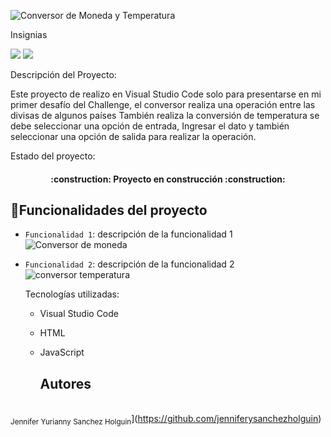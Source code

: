 ![Conversor de Moneda y Temperatura](https://github.com/jenniferysanchezholguin/Conversor-Divisas-Temperatura/assets/130307464/0fd35c46-f168-477b-bf9c-3840696dd77c)

Insignias
 <p align="left">
   <img src="https://img.shields.io/badge/STATUS-EN%20DESAROLLO-green">
   <img src="https://img.shields.io/badge/github/stars/jenniferysanchezholguin?style=social)">
   </p>

   Descripción del Proyecto:

Este proyecto de realizo en Visual Studio Code solo para presentarse en mi primer desafío del Challenge, el conversor realiza una operación entre las divisas de algunos países
También realiza la conversión de temperatura se debe seleccionar una opción de  entrada, Ingresar el dato y  también seleccionar una opción de  salida para realizar la operación.

Estado del proyecto:

<h4 align="center">
:construction: Proyecto en construcción :construction:
</h4>

## :hammer:Funcionalidades del proyecto

- `Funcionalidad 1`: descripción de la funcionalidad 1
  ![Conversor de moneda](ht<tps://github.com/jenniferysanchezholguin/Conversor-Divisas-Temperatura/assets/130307464/5adeaa3f-4058-44f8-8010-d33f0daac50c)

  
- `Funcionalidad 2`: descripción de la funcionalidad 2
  ![conversor temperatura](https://github.com/jenniferysanchezholguin/Conversor-Divisas-Temperatura/assets/130307464/3a285c90-5b45-427e-8ffc-ac2b6ec087ef)

  Tecnologías utilizadas:

  - Visual Studio Code
  - HTML
  - JavaScript
 
    ## Autores

<br><sub>Jennifer Yurianny Sanchez Holguin</sub>](https://github.com/jenniferysanchezholguin)

   
